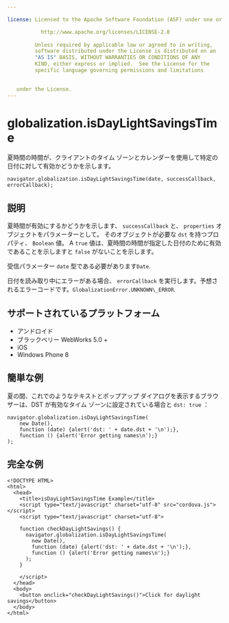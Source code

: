 ```yaml
---

license: Licensed to the Apache Software Foundation (ASF) under one or more contributor license agreements. See the NOTICE file distributed with this work for additional information regarding copyright ownership. The ASF licenses this file to you under the Apache License, Version 2.0 (the "License"); you may not use this file except in compliance with the License. You may obtain a copy of the License at

           http://www.apache.org/licenses/LICENSE-2.0
    
         Unless required by applicable law or agreed to in writing,
         software distributed under the License is distributed on an
         "AS IS" BASIS, WITHOUT WARRANTIES OR CONDITIONS OF ANY
         KIND, either express or implied.  See the License for the
         specific language governing permissions and limitations
    

   under the License.
---
```


# globalization.isDayLightSavingsTime

夏時間の時間が、クライアントのタイム ゾーンとカレンダーを使用して特定の日付に対して有効かどうかを示します。

    navigator.globalization.isDayLightSavingsTime(date, successCallback, errorCallback);
    

## 説明

夏時間が有効にするかどうかを示します、 `successCallback` と、 `properties` オブジェクトをパラメーターとして。 そのオブジェクトが必要な `dst` を持つプロパティ、 `Boolean` 値。 A `true` 値は、夏時間の時間が指定した日付のために有効であることを示しますと `false` がないことを示します。

受信パラメーター `date` 型である必要があります`Date`.

日付を読み取り中にエラーがある場合、 `errorCallback` を実行します。予想されるエラーコードです。`GlobalizationError.UNKNOWN\_ERROR`.

## サポートされているプラットフォーム

*   アンドロイド
*   ブラックベリー WebWorks 5.0 +
*   iOS
*   Windows Phone 8

## 簡単な例

夏の間、これでのようなテキストとポップアップ ダイアログを表示するブラウザーは、DST が有効なタイム ゾーンに設定されている場合と `dst: true` ：

    navigator.globalization.isDayLightSavingsTime(
        new Date(),
        function (date) {alert('dst: ' + date.dst + '\n');},
        function () {alert('Error getting names\n');}
    );
    

## 完全な例

    <!DOCTYPE HTML>
    <html>
      <head>
        <title>isDayLightSavingsTime Example</title>
        <script type="text/javascript" charset="utf-8" src="cordova.js"></script>
        <script type="text/javascript" charset="utf-8">
    
        function checkDayLightSavings() {
          navigator.globalization.isDayLightSavingsTime(
            new Date(),
            function (date) {alert('dst: ' + date.dst + '\n');},
            function () {alert('Error getting names\n');}
          );
        }
    
        </script>
      </head>
      <body>
        <button onclick="checkDayLightSavings()">Click for daylight savings</button>
      </body>
    </html>